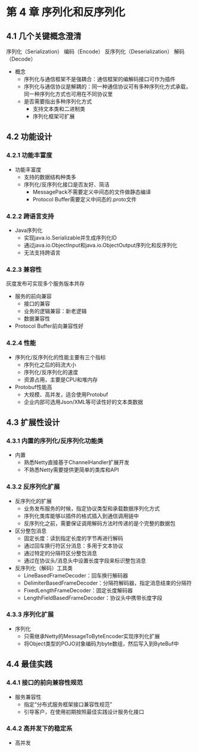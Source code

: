 
# 第 4 章 序列化和反序列化

## 4.1 几个关键概念澄清

序列化（Serialization）
编码（Encode）
反序列化（Deserialization）
解码（Decode）

* 概念
  * 序列化与通信框架不是强耦合：通信框架的编解码接口可作为插件
  * 序列化与通信协议是解耦的：同一种通信协议可有多种序列化方式承载，同一种序列化方式也可用在不同协议里
  * 是否需要指出多种序列化方式
    * 支持文本类和二进制类
    * 序列化框架可扩展

## 4.2 功能设计

### 4.2.1 功能丰富度

* 功能丰富度
  * 支持的数据结构种类多
  * 序列化/反序列化接口是否友好、简洁
    * MessagePack不需要定义中间态的文件做静态编译
    * Protocol Buffer需要定义中间态的.proto文件

### 4.2.2 跨语言支持

* Java序列化
  * 实现java.io.Serializable并生成序列化ID
  * 通过java.io.ObjectInput和java.io.ObjectOutput序列化和反序列化
  * 无法支持跨语言

### 4.2.3 兼容性

灰度发布可实现多个服务版本共存

* 服务的前向兼容
  * 接口的兼容
  * 业务的逻辑兼容：新老逻辑
  * 数据兼容性
* Protocol Buffer前向兼容性好

### 4.2.4 性能

* 序列化/反序列化的性能主要有三个指标
  * 序列化之后的码流大小
  * 序列化/反序列化的速度
  * 资源占用，主要是CPU和堆内存
* Protobuf性能高
  * 大规模、高并发，适合使用Protobuf
  * 企业内部可选用Json/XML等可读性好的文本类数据

## 4.3 扩展性设计

### 4.3.1 内置的序列化/反序列化功能类

* 内置
  * 熟悉Netty直接基于ChannelHandler扩展开发
  * 不熟悉Netty需要提供更简单的类库和API

### 4.3.2 反序列化扩展

* 反序列化的扩展
  * 业务发布服务的时候，指定协议类型和承载数据序列化方式
  * 序列化类库能够以插件的格式插入到通信调用链中
  * 反序列化之前，需要保证调用解码方法时传递的是个完整的数据包
* 区分整包消息
  * 固定长度：读到指定长度的字节再进行解码
  * 通过回车换行符区分消息：多用于文本协议
  * 通过特定的分隔符区分整包消息
  * 通过在协议头/消息头中设置长度字段来标识整包消息
* 反序列化（解码）工具类
  * LineBasedFrameDecoder：回车换行解码器
  * DelimiterBasedFrameDecoder：分隔符解码器，指定消息结束的分隔符
  * FixedLengthFrameDecoder：固定长度解码器
  * LengthFieldBasedFrameDecoder：协议头中携带长度字段

### 4.3.3 序列化扩展

* 序列化
  * 只需继承Netty的MessageToByteEncoder实现序列化扩展
  * 将Object类型的POJO对象编码为byte数组，然后写入到ByteBuf中

## 4.4 最佳实践

### 4.4.1 接口的前向兼容性规范

* 服务兼容性
  * 指定“分布式服务框架接口兼容性规范”
  * 引导客户，在使用初期按照最佳实践设计服务化接口

### 4.4.2 高并发下的稳定系

* 高并发

